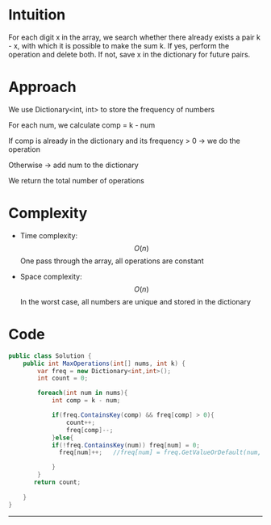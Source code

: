 # Intuition
For each digit x in the array, we search whether there already exists a pair k - x, with which it is possible to make the sum k. If yes, perform the operation and delete both. If not, save x in the dictionary for future pairs.

# Approach
We use Dictionary<int, int> to store the frequency of numbers

For each num, we calculate comp = k - num

If comp is already in the dictionary and its frequency > 0 → we do the operation

Otherwise → add num to the dictionary

We return the total number of operations

# Complexity
- Time complexity: $$O(n)$$ One pass through the array, all operations are constant

- Space complexity: $$O(n)$$ In the worst case, all numbers are unique and stored in the dictionary

# Code
```csharp []
public class Solution {
    public int MaxOperations(int[] nums, int k) {
        var freq = new Dictionary<int,int>();
        int count = 0;

        foreach(int num in nums){
            int comp = k - num;

            if(freq.ContainsKey(comp) && freq[comp] > 0){
                count++;
                freq[comp]--;
            }else{
            if(!freq.ContainsKey(num)) freq[num] = 0;
              freq[num]++;   //freq[num] = freq.GetValueOrDefault(num, 0) + 1;

            }
        }
       return count;
        
    }
}
```






---
